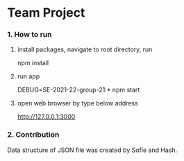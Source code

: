 # Team Project 


### 1. How to run

1. install packages, navigate to root directory, run

   npm install
    
2. run app

   DEBUG=SE-2021-22-group-21:* npm start
   
3. open web browser by type below address

   http://127.0.0.1:3000
   
 

### 2. Contribution

Data structure of JSON file was created by Sofie and Hash.
